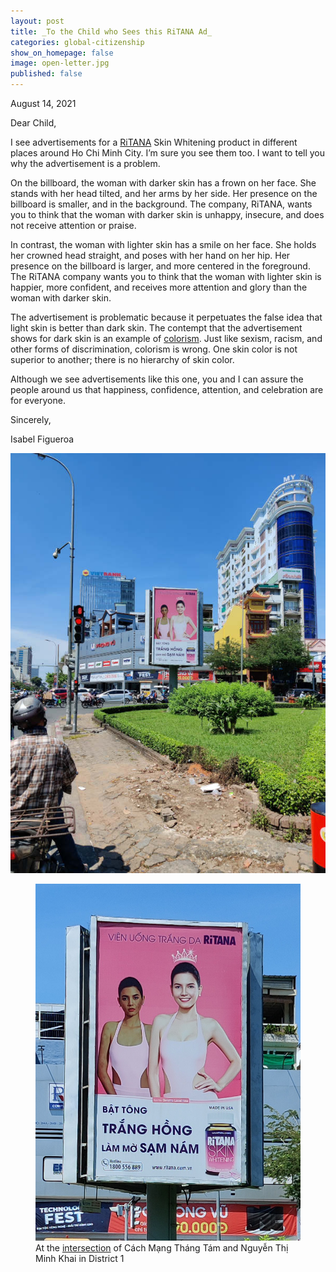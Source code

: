 ```yaml
---
layout: post
title: _To the Child who Sees this RiTANA Ad_
categories: global-citizenship
show_on_homepage: false
image: open-letter.jpg
published: false
---
```

August 14, 2021

Dear Child,

I see advertisements for a [RiTANA](https://ritana.com.vn/) Skin Whitening
product in different places around Ho Chi Minh City. I’m sure you see them
too. I want to tell you why the advertisement is a problem.

On the billboard, the woman with darker skin has a frown on her face. She
stands with her head tilted, and her arms by her side. Her presence on the
billboard is smaller, and in the background. The company, RiTANA, wants you
to think that the woman with darker skin is unhappy, insecure, and does not
receive attention or praise.

In contrast, the woman with lighter skin has a smile on her face. She holds
her crowned head straight, and poses with her hand on her hip. Her presence
on the billboard is larger, and more centered in the foreground. The RiTANA company wants you to think that the woman with lighter skin is
happier, more confident, and receives more attention and glory than the
woman with darker skin.

The advertisement is problematic because it perpetuates the false idea that
light skin is better than dark skin. The contempt that the advertisement
shows for dark skin is an example of
[colorism](https://www.merriam-webster.com/dictionary/colorism). Just like
sexism, racism, and other forms of discrimination, colorism is wrong. One
skin color is not superior to another; there is no hierarchy of skin color.

Although we see advertisements like this one, you and I can assure the
people around us that happiness, confidence, attention, and celebration are
for everyone.

Sincerely,

Isabel Figueroa

<img
  src="/assets/images/ritana1.jpg"
  width="600px"
/>
<figure>
  <img
    src="/assets/images/ritana2.jpg"
    width="600px"
  />
  <figcaption>At the <a href="https://www.google.com/maps/place/C%C3%A1ch+M%E1%BA%A1ng+Th%C3%A1ng+T%C3%A1m,+Th%C3%A0nh+ph%E1%BB%91+H%E1%BB%93+Ch%C3%AD+Minh,+Vietnam/@10.7735289,106.6897239,18z/data=!4m13!1m7!3m6!1s0x317529354c63e417:0x77762c4bf4d10930!2zQ8OhY2ggTeG6oW5nIFRow6FuZyBUw6FtLCBUaMOgbmggcGjhu5EgSOG7kyBDaMOtIE1pbmgsIFZpZXRuYW0!3b1!8m2!3d10.7823095!4d106.6732693!3m4!1s0x317529354c63e417:0x77762c4bf4d10930!8m2!3d10.7823095!4d106.6732693">intersection</a> of Cách Mạng Tháng Tám and Nguyễn Thị Minh Khai in District 1</figcaption>
</figure>
